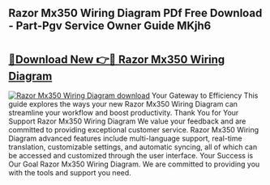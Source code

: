 ## Razor Mx350 Wiring Diagram PDf Free Download - Part-Pgv Service Owner Guide MKjh6

# <h2><a href="http://dfhbne.blite.top/?on=Razor+Mx350+Wiring+Diagram">🔗Download New 👉🔴 Razor Mx350 Wiring Diagram</a></h2>

[![Razor Mx350 Wiring Diagram download](https://i.imgur.com/lujVjoI.png)](http://dfhbne.blite.top/?on=Razor+Mx350+Wiring+Diagram)
Your Gateway to Efficiency This guide explores the ways your new Razor Mx350 Wiring Diagram can streamline your workflow and boost productivity. Thank You for Your Support Razor Mx350 Wiring Diagram We value your feedback and are committed to providing exceptional customer service. Razor Mx350 Wiring Diagram advanced features include multi-language support, real-time translation, customizable settings, and automatic syncing, all of which can be accessed and customized through the user interface. Your Success is Our Goal Razor Mx350 Wiring Diagram. We are committed to providing you with the tools and support you need.
